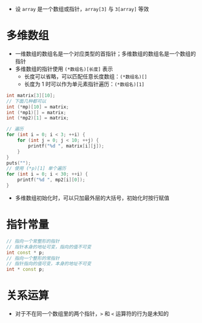 - 设 `array` 是一个数组或指针，`array[3]` 与 `3[array]` 等效
# 多维数组

- 一维数组的数组名是一个对应类型的首指针；多维数组的数组名是一个数组的指针
- 多维数组的指针使用 `(*数组名)[长度]` 表示
	- 长度可以省略，可以匹配任意长度数组：`(*数组名)[]`
	- 长度为 1 时可以作为单元素指针遍历：`(*数组名)[1]`

```c
int matrix[3][10];
// 下面几种都可以
int (*mp)[10] = matrix;
int (*mp1)[] = matrix;
int (*mp2)[1] = matrix;

// 遍历
for (int i = 0; i < 3; ++i) {
    for (int j = 0; j < 10; ++j) {
        printf("%d ", matrix[i][j]);
    }
}
puts("");
// 使用 (*p)[1] 单个遍历
for (int i = 0; i < 30; ++i) {
    printf("%d ", mp2[i][0]);
}
```

- 多维数组初始化时，可以只加最外层的大括号，初始化时按行赋值
# 指针常量

```cpp
// 指向一个常整形的指针
// 指针本身的地址可变，指向的值不可变
int const * p;
// 指向一个整形的常指针
// 指针指向的值可变，本身的地址不可变
int * const p;
```
# 关系运算

- 对于不在同一个数组里的两个指针，`>` 和 `<` 运算符的行为是未知的